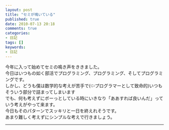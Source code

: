 ```yaml
---
layout: post
title: "セミが鳴いている"
published: true
date: 2010-07-13 20:18
comments: true
categories:
- 日記
tags: []
keywords:
- 日記
---
```

今年に入って始めてセミの鳴き声をききました。  
今日はいつもの如く部活でプログラミング、プログラミング、そしてプログラミングです。  
しかし、どうも僕は数学的な考えが苦手で(⇦プログラマーとして致命的)いつもそういう部分で詰まってしまいます  
でも、何も考えずにボーっとしている時にいきなり「ああすれば良いんだ」っていう考えがやって来ます。  
今日もそのパターンでスッキリと一日を終えれそうです。  
あまり難しく考えずにシンプルな考えで行きましょう。  

---
